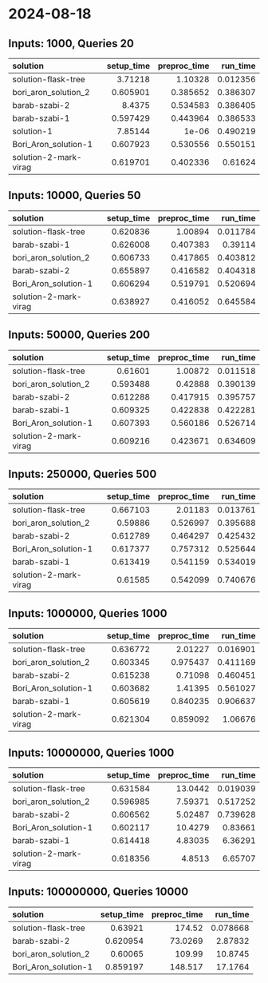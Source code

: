 # 2024-08-18

## Inputs: 1000, Queries 20

| solution              |   setup_time |   preproc_time |   run_time |
|:----------------------|-------------:|---------------:|-----------:|
| solution-flask-tree   |     3.71218  |       1.10328  |   0.012356 |
| bori_aron_solution_2  |     0.605901 |       0.385652 |   0.386307 |
| barab-szabi-2         |     8.4375   |       0.534583 |   0.386405 |
| barab-szabi-1         |     0.597429 |       0.443964 |   0.386533 |
| solution-1            |     7.85144  |       1e-06    |   0.490219 |
| Bori_Aron_solution-1  |     0.607923 |       0.530556 |   0.550151 |
| solution-2-mark-virag |     0.619701 |       0.402336 |   0.61624  |

## Inputs: 10000, Queries 50

| solution              |   setup_time |   preproc_time |   run_time |
|:----------------------|-------------:|---------------:|-----------:|
| solution-flask-tree   |     0.620836 |       1.00894  |   0.011784 |
| barab-szabi-1         |     0.626008 |       0.407383 |   0.39114  |
| bori_aron_solution_2  |     0.606733 |       0.417865 |   0.403812 |
| barab-szabi-2         |     0.655897 |       0.416582 |   0.404318 |
| Bori_Aron_solution-1  |     0.606294 |       0.519791 |   0.520694 |
| solution-2-mark-virag |     0.638927 |       0.416052 |   0.645584 |

## Inputs: 50000, Queries 200

| solution              |   setup_time |   preproc_time |   run_time |
|:----------------------|-------------:|---------------:|-----------:|
| solution-flask-tree   |     0.61601  |       1.00872  |   0.011518 |
| bori_aron_solution_2  |     0.593488 |       0.42888  |   0.390139 |
| barab-szabi-2         |     0.612288 |       0.417915 |   0.395757 |
| barab-szabi-1         |     0.609325 |       0.422838 |   0.422281 |
| Bori_Aron_solution-1  |     0.607393 |       0.560186 |   0.526714 |
| solution-2-mark-virag |     0.609216 |       0.423671 |   0.634609 |

## Inputs: 250000, Queries 500

| solution              |   setup_time |   preproc_time |   run_time |
|:----------------------|-------------:|---------------:|-----------:|
| solution-flask-tree   |     0.667103 |       2.01183  |   0.013761 |
| bori_aron_solution_2  |     0.59886  |       0.526997 |   0.395688 |
| barab-szabi-2         |     0.612789 |       0.464297 |   0.425432 |
| Bori_Aron_solution-1  |     0.617377 |       0.757312 |   0.525644 |
| barab-szabi-1         |     0.613419 |       0.541159 |   0.534019 |
| solution-2-mark-virag |     0.61585  |       0.542099 |   0.740676 |

## Inputs: 1000000, Queries 1000

| solution              |   setup_time |   preproc_time |   run_time |
|:----------------------|-------------:|---------------:|-----------:|
| solution-flask-tree   |     0.636772 |       2.01227  |   0.016901 |
| bori_aron_solution_2  |     0.603345 |       0.975437 |   0.411169 |
| barab-szabi-2         |     0.615238 |       0.71098  |   0.460451 |
| Bori_Aron_solution-1  |     0.603682 |       1.41395  |   0.561027 |
| barab-szabi-1         |     0.605619 |       0.840235 |   0.906637 |
| solution-2-mark-virag |     0.621304 |       0.859092 |   1.06676  |

## Inputs: 10000000, Queries 1000

| solution              |   setup_time |   preproc_time |   run_time |
|:----------------------|-------------:|---------------:|-----------:|
| solution-flask-tree   |     0.631584 |       13.0442  |   0.019039 |
| bori_aron_solution_2  |     0.596985 |        7.59371 |   0.517252 |
| barab-szabi-2         |     0.606562 |        5.02487 |   0.739628 |
| Bori_Aron_solution-1  |     0.602117 |       10.4279  |   0.83661  |
| barab-szabi-1         |     0.614418 |        4.83035 |   6.36291  |
| solution-2-mark-virag |     0.618356 |        4.8513  |   6.65707  |

## Inputs: 100000000, Queries 10000

| solution             |   setup_time |   preproc_time |   run_time |
|:---------------------|-------------:|---------------:|-----------:|
| solution-flask-tree  |     0.63921  |       174.52   |   0.078668 |
| barab-szabi-2        |     0.620954 |        73.0269 |   2.87832  |
| bori_aron_solution_2 |     0.60065  |       109.99   |  10.8745   |
| Bori_Aron_solution-1 |     0.859197 |       148.517  |  17.1764   |